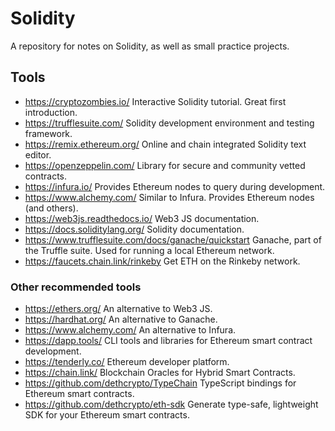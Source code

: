 # Solidity

A repository for notes on Solidity, as well as small practice projects.

## Tools

- https://cryptozombies.io/ Interactive Solidity tutorial. Great first introduction.
- https://trufflesuite.com/ Solidity development environment and testing framework.
- https://remix.ethereum.org/ Online and chain integrated Solidity text editor.
- https://openzeppelin.com/ Library for secure and community vetted contracts.
- https://infura.io/ Provides Ethereum nodes to query during development.
- https://www.alchemy.com/ Similar to Infura. Provides Ethereum nodes (and others).
- https://web3js.readthedocs.io/ Web3 JS documentation.
- https://docs.soliditylang.org/ Solidity documentation.
- https://www.trufflesuite.com/docs/ganache/quickstart Ganache, part of the Truffle suite. Used for running a local Ethereum network.
- https://faucets.chain.link/rinkeby Get ETH on the Rinkeby network.

### Other recommended tools

- https://ethers.org/ An alternative to Web3 JS.
- https://hardhat.org/ An alternative to Ganache.
- https://www.alchemy.com/ An alternative to Infura.
- https://dapp.tools/ CLI tools and libraries for Ethereum smart contract development.
- https://tenderly.co/ Ethereum developer platform.
- https://chain.link/ Blockchain Oracles for Hybrid Smart Contracts.
- https://github.com/dethcrypto/TypeChain TypeScript bindings for Ethereum smart contracts.
- https://github.com/dethcrypto/eth-sdk Generate type-safe, lightweight SDK for your Ethereum smart contracts.

